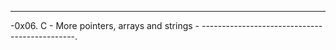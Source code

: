----------------------------------------------
-0x06. C - More pointers, arrays and strings -
----------------------------------------------.